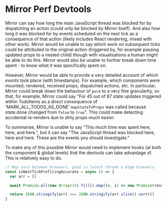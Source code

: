 Mirror Perf Devtools
====================

Mirror can say how long the main JavaScript thread was blocked for by dispatching an action (could only be blocked by Mirror itself). And also how long it was blocked for by events scheduled on the next tick as a consequence of that action (likely includes React rendering, mixed with other work). Mirror would be unable to say which work on subsequent ticks could be attributed to the original action (triggered by, for example passing updated props to a nested child) though with visualisations a human might be able to do this. Mirror would also be unable to further break down time spent - to know what it was specifically spent on.

However, Mirror would be able to provide a very detailed account of which *events* took place (with timestamps). For example, which components were mounted, rendered, received props, dispatched actions, etc. In particular, Mirror could break down the behaviour of `pure` to a very fine granularity, so that, for example, Mirror could say "For 45 out of 87 state updates triggered within TodoItems as a direct consequence of 'MARK_ALL_TODOS_AS_DONE' `mapStateToProps` was called because state.done changed from `false` to `true`". This could make detecting accidental re-renders due to dirty props much easier.

To summarise, Mirror is unable to say "This much time was spent here, here, and here.", but it can say "The JavaScript thread was blocked here, here and here. These are the events you should investigate."

To make any of this possible Mirror would need to implement hooks (at both the component & global levels) that the devtools can take advantage of. This is relatively easy to do.

```js
// May vary between browsers, good in latest Chrome & Edge browsers
const isNextTickProfilingAccurate = async () => {
  var arr = []

  await Promise.all(new Array(10).fill().map((v, i) => new Promise(resolve => setTimeout(resolve)).then(() => arr.push(i))))

  return JSON.stringify(arr) === JSON.stringify(arr.slice().sort())
}
```
